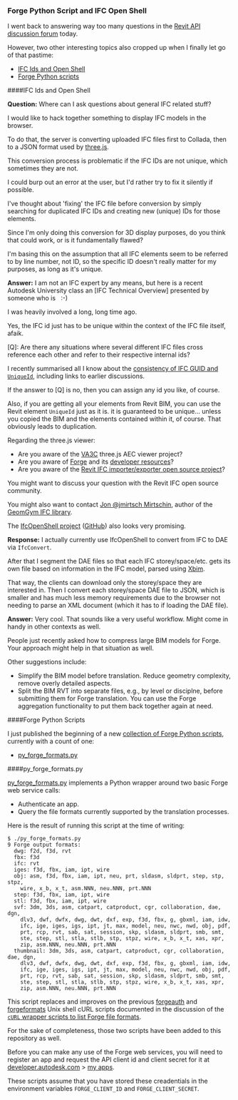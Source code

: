 <head>
<meta http-equiv="Content-Type" content="text/html; charset=utf-8">
<link rel="stylesheet" type="text/css" href="bc.css">
<script src="run_prettify.js" type="text/javascript"></script>
<!--
<script src="https://google-code-prettify.googlecode.com/svn/loader/run_prettify.js" type="text/javascript"></script>
-->
</head>

<!---

 #RevitAPI @AutodeskRevit #aec #bim #dynamobim @AutodeskForge


...

-->

### Forge Python Script and IFC Open Shell

I went back to answering way too many questions in
the [Revit API discussion forum](http://forums.autodesk.com/t5/revit-api/bd-p/160) today.

However, two other interesting topics also cropped up when I finally let go of that pastime:

- [IFC Ids and Open Shell](#2)
- [Forge Python scripts](#3)

####<a name="2"></a>IFC Ids and Open Shell

**Question:** Where can I ask questions about general IFC related stuff?

I would like to hack together something to display IFC models in the browser.

To do that, the server is converting uploaded IFC files first to Collada, then to a JSON format used by [three.js](https://threejs.org).

This conversion process is problematic if the IFC IDs are not unique, which sometimes they are not.

I could burp out an error at the user, but I'd rather try to fix it silently if possible.

I've thought about 'fixing' the IFC file before conversion by simply searching for duplicated IFC IDs and creating new (unique) IDs for those elements.

Since I'm only doing this conversion for 3D display purposes, do you think that could work, or is it fundamentally flawed?

I'm basing this on the assumption that all IFC elements seem to be referred to by line number, not ID, so the specific ID doesn't really matter for my purposes, as long as it's unique.

**Answer:** I am not an IFC expert by any means, but here is a recent Autodesk University class 
an [IFC Technical Overview] presented by someone who is &nbsp; :-)
 
I was heavily involved a long, long time ago.
 
Yes, the IFC id just has to be unique within the context of the IFC file itself, afaik.
 
[Q]: Are there any situations where several different IFC files cross reference each other and refer to their respective internal ids?
 
I recently summarised all I know about
the [consistency of IFC GUID and `UniqueId`](http://thebuildingcoder.typepad.com/blog/2016/08/consistency-of-ifc-guid-and-uniqueid.html),
including links to earlier discussions.
 
If the answer to [Q] is no, then you can assign any id you like, of course.
 
Also, if you are getting all your elements from Revit BIM, you can use the Revit element `UniqueId` just as it is. it is guaranteed to be unique... unless you copied the BIM and the elements contained within it, of course. That obviously leads to duplication.
 
Regarding the three.js viewer:

- Are you aware of the [VA3C](https://va3c.github.io) three.js AEC viewer project?
- Are you aware of [Forge](https://forge.autodesk.com) and its [developer resources](https://developer.autodesk.com)?
- Are you aware of the [Revit IFC importer/exporter open source project](https://sourceforge.net/projects/ifcexporter)?
 
You might want to discuss your question with the Revit IFC open source community.
 
You might also want to 
contact [Jon @jmirtsch Mirtschin](https://github.com/jmirtsch), author of
the [GeomGym IFC library](https://github.com/jmirtsch/GeometryGymIFC).

The [IfcOpenShell project](http://ifcopenshell.org) ([GitHub](https://github.com/IfcOpenShell/IfcOpenShell)) also looks very promising.

**Response:** I actually currently use IfcOpenShell to convert from IFC to DAE via `IfcConvert`.

After that I segment the DAE files so that each IFC storey/space/etc. gets its own file based on information in the IFC model, parsed using [Xbim](http://www.xbim.net).

That way, the clients can download only the storey/space they are interested in.
Then I convert each storey/space DAE file to JSON, which is smaller and has much less memory requirements due to the browser not needing to parse an XML document (which it has to if loading the DAE file).

**Answer:** Very cool. That sounds like a very useful workflow. Might come in handy in other contexts as well.

People just recently asked how to compress large BIM models for Forge. Your approach might help in that situation as well.

Other suggestions include:

- Simplify the BIM model before translation. Reduce geometry complexity, remove overly detailed aspects.
- Split the BIM RVT into separate files, e.g., by level or disciplne, before submitting them for Forge translation. You can use the Forge aggregation functionality to put them back together again at need.


####<a name="3"></a>Forge Python Scripts

I just published the beginning of a
new [collection of Forge Python scripts](https://github.com/jeremytammik/forge_python_script),
currently with a count of one:

- [py_forge_formats.py](#4)


####<a name="4"></a>py_forge_formats.py

[py_forge_formats.py](https://github.com/jeremytammik/forge_python_script/blob/master/py_forge_formats.py)
implements a Python wrapper around two basic Forge web service calls:

- Authenticate an app.
- Query the file formats currently supported by the translation processes.

Here is the result of running this script at the time of writing:

```
$ ./py_forge_formats.py
9 Forge output formats:
  dwg: f2d, f3d, rvt
  fbx: f3d
  ifc: rvt
  iges: f3d, fbx, iam, ipt, wire
  obj: asm, f3d, fbx, iam, ipt, neu, prt, sldasm, sldprt, step, stp, stpz,
    wire, x_b, x_t, asm.NNN, neu.NNN, prt.NNN
  step: f3d, fbx, iam, ipt, wire
  stl: f3d, fbx, iam, ipt, wire
  svf: 3dm, 3ds, asm, catpart, catproduct, cgr, collaboration, dae, dgn,
    dlv3, dwf, dwfx, dwg, dwt, dxf, exp, f3d, fbx, g, gbxml, iam, idw,
    ifc, ige, iges, igs, ipt, jt, max, model, neu, nwc, nwd, obj, pdf,
    prt, rcp, rvt, sab, sat, session, skp, sldasm, sldprt, smb, smt,
    ste, step, stl, stla, stlb, stp, stpz, wire, x_b, x_t, xas, xpr,
    zip, asm.NNN, neu.NNN, prt.NNN
  thumbnail: 3dm, 3ds, asm, catpart, catproduct, cgr, collaboration, dae, dgn,
    dlv3, dwf, dwfx, dwg, dwt, dxf, exp, f3d, fbx, g, gbxml, iam, idw,
    ifc, ige, iges, igs, ipt, jt, max, model, neu, nwc, nwd, obj, pdf,
    prt, rcp, rvt, sab, sat, session, skp, sldasm, sldprt, smb, smt,
    ste, step, stl, stla, stlb, stp, stpz, wire, x_b, x_t, xas, xpr,
    zip, asm.NNN, neu.NNN, prt.NNN
```

This script replaces and improves on the
previous [forgeauth](https://github.com/jeremytammik/forge_python_script/blob/master/forgeauth)
and [forgeformats](https://github.com/jeremytammik/forge_python_script/blob/master/forgeformats) Unix
shell cURL scripts documented in the discussion of
the [`cURL` wrapper scripts to list Forge file formats](http://thebuildingcoder.typepad.com/blog/2016/10/forge-intro-formats-webinars-and-fusion-360-client-api.html#3).

For the sake of completeness, those two scripts have been added to this repository as well.

Before you can make any use of the Forge web services, you will need to register an app and request the API client id and client secret for it
at [developer.autodesk.com](https://developer.autodesk.com)
&gt; [my apps](https://developer.autodesk.com/myapps).

These scripts assume that you have stored these creadentials in the environment variables `FORGE_CLIENT_ID` and `FORGE_CLIENT_SECRET`.


